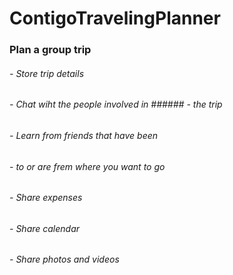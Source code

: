# ContigoTravelingPlanner

### Plan a group trip

###### - Store trip details

###### - Chat wiht the people involved in ###### - the trip

###### - Learn from friends that have been

###### - to or are frem where you want to go

###### - Share expenses

###### - Share calendar

###### - Share photos and videos
